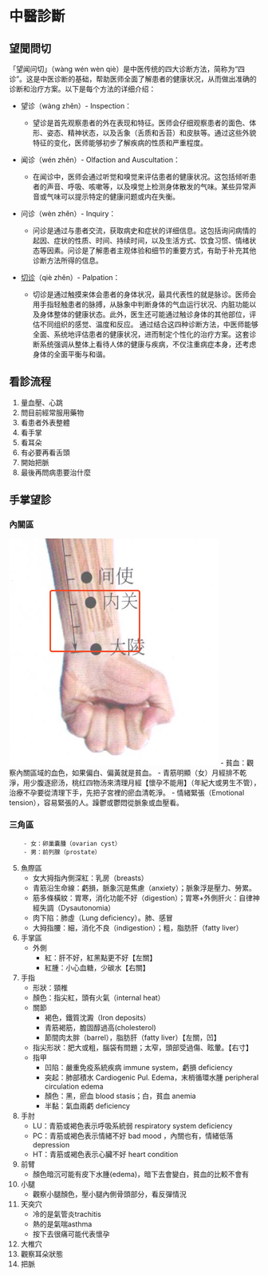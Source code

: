 # 中醫診斷
## 望聞問切
「望闻问切」（wàng wén wèn qiè）是中医传统的四大诊断方法，简称为“四诊”。这是中医诊断的基础，帮助医师全面了解患者的健康状况，从而做出准确的诊断和治疗方案。以下是每个方法的详细介绍：

- 望诊（wàng zhěn）- Inspection：
	- 望诊是首先观察患者的外在表现和特征。医师会仔细观察患者的面色、体形、姿态、精神状态，以及舌象（舌质和舌苔）和皮肤等。通过这些外貌特征的变化，医师能够初步了解疾病的性质和严重程度。

- 闻诊（wén zhěn）- Olfaction and Auscultation：
	- 在闻诊中，医师会通过听觉和嗅觉来评估患者的健康状况。这包括倾听患者的声音、呼吸、咳嗽等，以及嗅觉上检测身体散发的气味。某些异常声音或气味可以提示特定的健康问题或内在失衡。

- 问诊（wèn zhěn）- Inquiry：
	- 问诊是通过与患者交流，获取病史和症状的详细信息。这包括询问病情的起因、症状的性质、时间、持续时间，以及生活方式、饮食习惯、情绪状态等因素。问诊是了解患者主观体验和细节的重要方式，有助于补充其他诊断方法所得的信息。

- [切诊](中醫脈診.md)（qiè zhěn）- Palpation：
	- 切诊是通过触摸来体会患者的身体状况，最具代表性的就是脉诊。医师会用手指轻触患者的脉搏，从脉象中判断身体的气血运行状况、内脏功能以及身体整体的健康状态。此外，医生还可能通过触诊身体的其他部位，评估不同组织的感觉、温度和反应。
通过结合这四种诊断方法，中医师能够全面、系统地评估患者的健康状况，进而制定个性化的治疗方案。这套诊断系统强调从整体上看待人体的健康与疾病，不仅注重病症本身，还考虑身体的全面平衡与和谐。


## 看診流程
1. 量血壓、心跳
2. 問目前經常服用藥物
3. 看患者外表整體
4. 看手掌
5. 看耳朵
6. 有必要再看舌頭
7. 開始把脈
8. 最後再問病患要治什麼


## 手掌望診

### 內關區
![NEIGUAN](images/NEIGUAN.png)
	- 貧血：觀察內關區域的血色，如果偏白、偏黃就是貧血。
	- 青筋明顯（女）月經排不乾淨，用少腹逐瘀汤，桃红四物汤來清理月經【懷孕不能用】（年紀大或男生不管），治療不孕要從清理下手，先把子宮裡的瘀血清乾淨。
	- 情緒緊張（Emotional tension），容易緊張的人。躁鬱或鬱悶從脈象或血壓看。
### 三角區
		- 女：卵巢囊腫（ovarian cyst）
		- 男：前列腺（prostate）
5. 魚際區
	- 女大拇指內側深紅：乳房（breasts）
	- 青筋沿生命線：虧損，脈象沉是焦慮（anxiety）；脈象浮是壓力、勞累。
	- 筋多條橫紋：胃寒，消化功能不好（digestion）；胃寒+外側肝火：自律神經失調（Dysautonomia）
	- 肉下陷：肺虛（Lung deficiency）。肺、感冒
	- 大拇指腰：細，消化不良（indigestion）；粗，脂肪肝（fatty liver）
6. 手掌區
	- 外側
		- 紅：肝不好，紅黑點更不好【左關】
		- 紅腫：小心血糖，少碳水【右關】
7. 手指
	- 形狀：頸椎
	- 顏色：指尖紅，頭有火氣（internal heat）
	- 關節
		- 褐色，鐵質沈澱（Iron deposits）
		- 青筋褐筋，膽固醇過高(cholesterol)
		- 節間肉太胖（barrel），脂肪肝（fatty liver）【左關，凹】
	- 指尖形狀：肥大或粗，腦袋有問題；太窄，頭部受過傷、眩暈。【右寸】
	- 指甲
		- 凹陷：嚴重免疫系統疾病 immune system，虧損 deficiency
		- 突起：肺部積水 Cardiogenic Pul. Edema，末梢循環水腫 peripheral circulation edema
		- 顏色：黑，瘀血 blood stasis；白，貧血 anemia
		- 半黏：氣血兩虧 deficiency
8. 手肘
	- LU：青筋或褐色表示呼吸系統弱 respiratory system deficiency
	- PC：青筋或褐色表示情緒不好 bad mood ，內關也有，情緒低落 depression
	- HT：青筋或褐色表示心臟不好 heart condition
9. 前臂
	- 顏色暗沉可能有皮下水腫(edema)，暗下去會變白，貧血的比較不會有
10. 小腿
	- 觀察小腿顏色，壓小腿內側骨頭部分，看反彈情況
11. 天突穴
	- 冷的是氣管炎trachitis
	- 熱的是氣喘asthma
	- 按下去很痛可能代表懷孕
12. 大椎穴
13. 觀察耳朵狀態
14. 把脈
